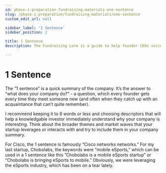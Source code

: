 ```yaml
---
id: phase-i-preparation-fundraising-materials-one-sentence
slug: /phase-i-preparation/fundraising-materials/one-sentence
custom_edit_url: null

sidebar_label: '1 Sentence'
sidebar_position: 2

title: 1 Sentence
description: The Fundraising Lore is a guide to help founder CEOs successfully raise early-stage VC financing from Silicon Valley investors.

---
```


# 1 Sentence

The ”1 sentence” is a quick summary of the company. It’s the answer to “what does your company do?” - a question, which every founder gets every time they meet someone new (and often when they catch up with an acquaintance that can’t quite remember).

I recommend keeping it to 6 words or less and choosing descriptors that will help a knowledgable investor immediately understand why your company is interesting. Think about the broader themes and market waves that your startup leverages or interacts with and try to include them in your company summary.

For Cisco, the 1 sentence is famously “Cisco networks networks.” For my last startup, Chobolabs, the keywords were “mobile eSports,” which can be used in a 1 sentence like this ”Chobolabs is a mobile eSports startup” or “Chobolabs is bringing eSports to mobile.” Obviously, we were leveraging the eSports industry, which has been on a tear lately.